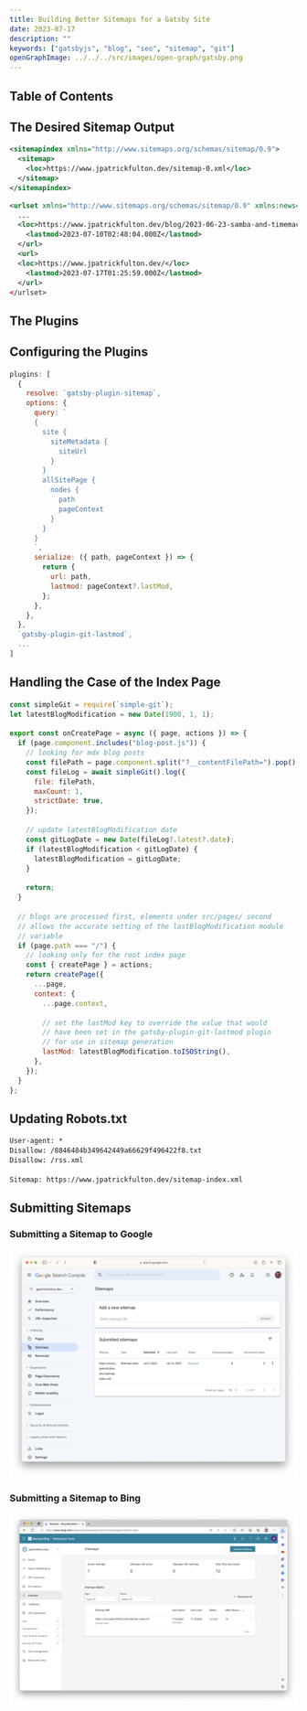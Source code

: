 ```yaml
---
title: Building Better Sitemaps for a Gatsby Site
date: 2023-07-17
description: ""
keywords: ["gatsbyjs", "blog", "seo", "sitemap", "git"]
openGraphImage: ../../../src/images/open-graph/gatsby.png
---
```


## Table of Contents

## The Desired Sitemap Output

```xml:title=sitemap-index.xml {3}{numberLines:true}
<sitemapindex xmlns="http://www.sitemaps.org/schemas/sitemap/0.9">
  <sitemap>
    <loc>https://www.jpatrickfulton.dev/sitemap-0.xml</loc>
  </sitemap>
</sitemapindex>
```

```xml:title=sitemap-0.xml {4,8}{numberLines:true}
<urlset xmlns="http://www.sitemaps.org/schemas/sitemap/0.9" xmlns:news="http://www.google.com/schemas/sitemap-news/0.9" xmlns:xhtml="http://www.w3.org/1999/xhtml" xmlns:image="http://www.google.com/schemas/sitemap-image/1.1" xmlns:video="http://www.google.com/schemas/sitemap-video/1.1">
  ...
  <loc>https://www.jpatrickfulton.dev/blog/2023-06-23-samba-and-timemachine/</loc>
    <lastmod>2023-07-10T02:48:04.000Z</lastmod>
  </url>
  <url>
  <loc>https://www.jpatrickfulton.dev/</loc>
    <lastmod>2023-07-17T01:25:59.000Z</lastmod>
  </url>
</urlset>
```

## The Plugins

## Configuring the Plugins

```javascript:title=gatsby-config.mjs {numberLines: true}
plugins: [
  {
    resolve: `gatsby-plugin-sitemap`,
    options: {
      query: `
      {
        site {
          siteMetadata {
            siteUrl
          }
        }
        allSitePage {
          nodes {
            path
            pageContext
          }
        }
      }
      `,
      serialize: ({ path, pageContext }) => {
        return {
          url: path,
          lastmod: pageContext?.lastMod,
        };
      },
    },
  },
  `gatsby-plugin-git-lastmod`,
  ...
]
```

## Handling the Case of the Index Page

```javascript:title=gatsby-node.mjs {numberLines: true}
const simpleGit = require(`simple-git`);
let latestBlogModification = new Date(1900, 1, 1);

export const onCreatePage = async ({ page, actions }) => {
  if (page.component.includes("blog-post.js")) {
    // looking for mdx blog posts
    const filePath = page.component.split("?__contentFilePath=").pop();
    const fileLog = await simpleGit().log({
      file: filePath,
      maxCount: 1,
      strictDate: true,
    });

    // update latestBlogModification date
    const gitLogDate = new Date(fileLog?.latest?.date);
    if (latestBlogModification < gitLogDate) {
      latestBlogModification = gitLogDate;
    }

    return;
  }

  // blogs are processed first, elements under src/pages/ second
  // allows the accurate setting of the lastBlogModification module
  // variable
  if (page.path === "/") {
    // looking only for the root index page
    const { createPage } = actions;
    return createPage({
      ...page,
      context: {
        ...page.context,

        // set the lastMod key to override the value that would
        // have been set in the gatsby-plugin-git-lastmod plugin
        // for use in sitemap generation
        lastMod: latestBlogModification.toISOString(),
      },
    });
  }
};
```

## Updating Robots.txt

```txt:title=robots.txt {5}{numberLines: true}
User-agent: *
Disallow: /8846484b349642449a66629f496422f8.txt
Disallow: /rss.xml

Sitemap: https://www.jpatrickfulton.dev/sitemap-index.xml
```

## Submitting Sitemaps

### Submitting a Sitemap to Google

![Google Search Console Screenshot](./google-sitemap-submission.png)

### Submitting a Sitemap to Bing

![Bing Webmaster Tools Screenshot](./bing-sitemap-submission.png)

